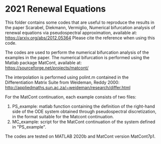 # 2021 Renewal Equations

This folder contains some codes that are useful to reproduce the results in the paper
Scarabel, Diekmann, Vermiglio, Numerical bifurcation analysis of renewal equations via pseudospectral approximation, available at: https://arxiv.org/abs/2012.05364
Please cite the reference when using this code.

The codes are used to perform the numerical bifurcation analysis of the examples in the paper.
The numerical bifurcation is performed using the Matlab package MatCont, available at: https://sourceforge.net/projects/matcont/

The interpolation is performed using polint.m contained in the Differentiation Matrix Suite
from Weideman, Reddy 2000: http://appliedmaths.sun.ac.za/~weideman/research/differ.html

For the MatCont continuation, each example consists of two files:
1) PS_example: matlab function containing the definition of the right-hand side of the ODE system obtained through pseudospectral discretization, in the format suitable for the Matcont continuation.
2) MC_example: script for the MatCont continuation of the system defined in "PS_example".

The codes are tested on MATLAB 2020b and MatCont version MatCont7p1.
